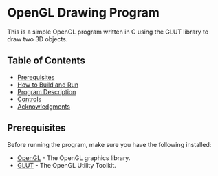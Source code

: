 # OpenGL Drawing Program

This is a simple OpenGL program written in C using the GLUT library to draw two 3D objects.

## Table of Contents

- [Prerequisites](#prerequisites)
- [How to Build and Run](#how-to-build-and-run)
- [Program Description](#program-description)
- [Controls](#controls)
- [Acknowledgments](#acknowledgments)

## Prerequisites

Before running the program, make sure you have the following installed:

- [OpenGL](https://www.opengl.org/) - The OpenGL graphics library.
- [GLUT](https://www.opengl.org/resources/libraries/glut/) - The OpenGL Utility Toolkit.

